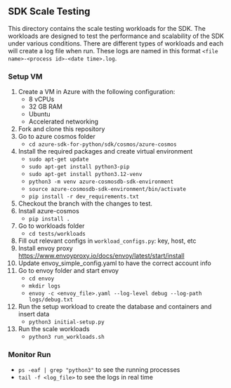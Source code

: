 ## SDK Scale Testing
This directory contains the scale testing workloads for the SDK. The workloads are designed to test the performance 
and scalability of the SDK under various conditions. There are different types of workloads and each will create a log 
file when run. These logs are named in this format `<file name>-<process id>-<date time>.log`. 

### Setup VM
1. Create a VM in Azure with the following configuration:
   - 8 vCPUs
   - 32 GB RAM
   - Ubuntu
   - Accelerated networking
2. Fork and clone this repository
3. Go to azure cosmos folder
   - `cd azure-sdk-for-python/sdk/cosmos/azure-cosmos`
4. Install the required packages and create virtual environment
   - `sudo apt-get update`
   - `sudo apt-get install python3-pip`
   - `sudo apt-get install python3.12-venv`
   - `python3 -m venv azure-cosmosdb-sdk-environment`
   - `source azure-cosmosdb-sdk-environment/bin/activate`
   - `pip install -r dev_requirements.txt`
5. Checkout the branch with the changes to test. 
6. Install azure-cosmos
   - `pip install .`
7. Go to workloads folder
    - `cd tests/workloads`
8. Fill out relevant configs in `workload_configs.py`: key, host, etc
9. Install envoy proxy https://www.envoyproxy.io/docs/envoy/latest/start/install
10. Update envoy_simple_config.yaml to have the correct account info
11. Go to envoy folder and start envoy
    - `cd envoy`
    - `mkdir logs`
    - `envoy -c <envoy_file>.yaml --log-level debug --log-path logs/debug.txt`
12. Run the setup workload to create the database and containers and insert data
    - `python3 initial-setup.py`
13. Run the scale workloads
    - `python3 run_workloads.sh`

### Monitor Run
- `ps -eaf | grep "python3"` to see the running processes
- `tail -f <log_file>` to see the logs in real time 
